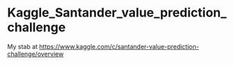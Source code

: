 # Kaggle_Santander_value_prediction_challenge
My stab at https://www.kaggle.com/c/santander-value-prediction-challenge/overview
